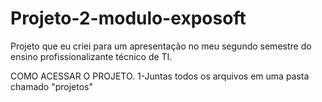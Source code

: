 # Projeto-2-modulo-exposoft
Projeto que eu criei para um apresentação no meu segundo semestre do ensino profissionalizante técnico de TI.

COMO ACESSAR O PROJETO.
1-Juntas todos os arquivos em uma pasta chamado "projetos"
